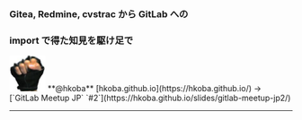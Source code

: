 ### Gitea, Redmine, cvstrac から GitLab への
### import で得た知見を駆け足で

<img src="img/myfistrect.jpg" style="width: 64px; height: 64px">
**@hkoba** [hkoba.github.io](https://hkoba.github.io/)
→ [`GitLab Meetup JP` `#2`](https://hkoba.github.io/slides/gitlab-meetup-jp2/)

---

